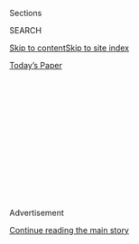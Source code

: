 <div id="app">

<div>

<div>

<div>

<div class="NYTAppHideMasthead css-1q2w90k e1suatyy0">

<div class="section css-ui9rw0 e1suatyy2">

<div class="css-eph4ug er09x8g0">

<div class="css-6n7j50">

</div>

<span class="css-1dv1kvn">Sections</span>

<div class="css-10488qs">

<span class="css-1dv1kvn">SEARCH</span>

</div>

[Skip to content](#site-content)[Skip to site
index](#site-index)

</div>

<div class="css-10698na e1huz5gh0">

</div>

</div>

<div id="masthead-bar-one" class="section hasLinks css-15hmgas e1csuq9d3">

<div class="css-uqyvli e1csuq9d0">

</div>

<div class="css-1uqjmks e1csuq9d1">

</div>

<div class="css-9e9ivx">

[](https://myaccount.nytimes.com/auth/login?response_type=cookie&client_id=vi)

</div>

<div class="css-1bvtpon e1csuq9d2">

[Today’s
Paper](https://www.nytimes.com/section/todayspaper)

</div>

</div>

</div>

</div>

<div data-aria-hidden="false">

<div id="site-content" data-role="main">

<div>

<div class="css-1aor85t" style="opacity:0.000000001;z-index:-1;visibility:hidden">

<div class="css-1hqnpie">

<div class="css-epjblv">

<span class="css-17xtcya">[DealBook](/section/business/dealbook)</span><span class="css-x15j1o">|</span><span class="css-fwqvlz">South
Korea Targets Executives, Pressed by an Angry
Public</span>

</div>

<div class="css-k008qs">

<div class="css-1iwv8en">

<span class="css-18z7m18"></span>

<div>

</div>

</div>

<span class="css-1n6z4y">https://nyti.ms/29qFaYM</span>

<div class="css-1705lsu">

<div class="css-4xjgmj">

<div class="css-4skfbu" data-role="toolbar" data-aria-label="Social Media Share buttons, Save button, and Comments Panel with current comment count" data-testid="share-tools">

  - 
  - 
  - 
  - 
    
    <div class="css-6n7j50">
    
    </div>

  - 

</div>

</div>

</div>

</div>

</div>

</div>

<div class="css-13pd83m">

</div>

<div id="top-wrapper" class="css-1sy8kpn">

<div id="top-slug" class="css-l9onyx">

Advertisement

</div>

[Continue reading the main
story](#after-top)

<div class="ad top-wrapper" style="text-align:center;height:100%;display:block;min-height:250px">

<div id="top" class="place-ad" data-position="top" data-size-key="top">

</div>

</div>

<div id="after-top">

</div>

</div>

<div id="sponsor-wrapper" class="css-1hyfx7x">

<div id="sponsor-slug" class="css-19vbshk">

Supported by

</div>

[Continue reading the main
story](#after-sponsor)

<div id="sponsor" class="ad sponsor-wrapper" style="text-align:center;height:100%;display:block">

</div>

<div id="after-sponsor">

</div>

</div>

<div class="css-v5btjw etb61u70">

<div class="css-h03alg etb61u71">

DealBook Business and Policy

</div>

</div>

<div class="css-1vkm6nb ehdk2mb0">

# South Korea Targets Executives, Pressed by an Angry Public

</div>

<div class="css-79elbk" data-testid="photoviewer-wrapper">

<div class="css-z3e15g" data-testid="photoviewer-wrapper-hidden">

</div>

<div class="css-1a48zt4 ehw59r15" data-testid="photoviewer-children">

![<span class="css-16f3y1r e13ogyst0" data-aria-hidden="true">John Lee,
a former chief executive of the South Korean unit of Reckitt Benckiser,
was taken in for questioning by prosecutors in Seoul in
May.</span><span class="css-cnj6d5 e1z0qqy90" itemprop="copyrightHolder"><span class="css-1ly73wi e1tej78p0">Credit...</span><span><span>Yonhap/European
Pressphoto
Agency</span></span></span>](https://static01.nyt.com/images/2016/07/05/business/05SKWHITE/05SKWHITE-articleLarge.jpg?quality=75&auto=webp&disable=upscale)

</div>

</div>

<div class="css-xt80pu e12qa4dv0">

<div class="css-18e8msd">

<div class="css-vp77d3 epjyd6m0">

<div class="css-1baulvz">

By [<span class="css-1baulvz last-byline" itemprop="name">Choe
Sang-Hun</span>](http://www.nytimes.com/by/choe-sang-hun)

</div>

</div>

  - July 4,
    2016

  - 
    
    <div class="css-4xjgmj">
    
    <div class="css-d8bdto" data-role="toolbar" data-aria-label="Social Media Share buttons, Save button, and Comments Panel with current comment count" data-testid="share-tools">
    
      - 
      - 
      - 
      - 
        
        <div class="css-6n7j50">
        
        </div>
    
      - 
    
    </div>
    
    </div>

</div>

</div>

<div class="section meteredContent css-1r7ky0e" name="articleBody" itemprop="articleBody">

<div class="css-1fanzo5 StoryBodyCompanionColumn">

<div class="css-53u6y8">

SEOUL, South Korea — Looking for answers after the deaths of scores of
children and pregnant women from a mysterious lung ailment, a group of
families in South Korea began to focus on a potential cause: a cleaner
called Oxy.

In 2011, South Korean officials suggested that toxic chemicals in Oxy —
used to sanitize humidifiers and sold by the British consumer goods
maker Reckitt Benckiser — and similar products were responsible for the
deaths. Ninety-five have been confirmed by the government, which is also
reviewing hundreds of additional cases reported by families, who claim
more than 460 fatalities. The government’s punishment for Reckitt
Benckiser: a $45,000 fine for falsely advertising Oxy as safe for
humans.

Five years later, simmering anger over the deaths has hit Reckitt
Benckiser — and prompted widening hostility to white-collar crime that
is directed at foreign and local companies alike.

South Korean prosecutors in May arrested three local Reckitt Benckiser
employees and charged them with professional negligence resulting in
deaths. When a Reckitt Benckiser executive publicly apologized, a
relative of a victim jumped onstage and slapped him in the back of the
neck.

</div>

</div>

<div class="css-1fanzo5 StoryBodyCompanionColumn">

<div class="css-53u6y8">

South Korean prosecutors are also considering bringing criminal charges
against local Volkswagen executives stemming from investigations into
the automaker’s [cheating in emissions
tests](https://www.nytimes.com/interactive/2015/business/international/vw-diesel-emissions-scandal-explained.html),
while lawmakers have significantly raised fines for violating emissions
rules. Officials last month raided the homes and offices of top
executives of Lotte, a major South Korean conglomerate, to collect
evidence of alleged embezzlement. Lotte has said it is
cooperating.

</div>

</div>

<div style="max-width:100%;margin:0 auto">

<div class="css-17dprlf" data-id="100000004510322" data-slug="05db-skwhite-videoembed" style="max-width:600px">

</div>

</div>

<div class="css-1fanzo5 StoryBodyCompanionColumn">

<div class="css-53u6y8">

To outsiders, South Korea’s rash of criminal investigations and
prosecutions against corporate officials make it look unusually
aggressive in pursuing white-collar crime. But South Korean analysts and
critics say the tough actions show the opposite: Government officials
have little power to brandish big fines or other civil penalties, as
their counterparts in the United States and Europe do.

“When people are outraged, the government has few things to show to them
except asking prosecutors to get involved,” said Kim Pil-soo, a
professor of automotive engineering at Daelim University College, who
has followed the Volkswagen scandal.

For corporate scofflaws, South Korea can be a surprisingly forgiving
environment. Fines are modest. Until recently, courts routinely
suspended the sentences of tycoons convicted of bribery, embezzlement or
tax evasion, citing the potential impact on their corporate empires —
and, by extension, the country’s economy. Class-action lawsuits and
court awards are limited.

</div>

</div>

<div class="css-1fanzo5 StoryBodyCompanionColumn">

<div class="css-53u6y8">

The soft treatment is a legacy of South Korea’s hard-charging economic
past. In the decades after the end of the Korean War in 1953, military
dictators in South Korea favored businesses — especially a handful of
corporate families known as chaebol — with tax benefits, cheap
electricity and bank loans and brutal crackdowns on labor activists.

But there are signs that South Koreans’ patience is running thin. In a
study a year ago commissioned by the government’s Korea Legislation
Research Institute, over half of about 3,000 people queried said they
[did not
believe](http://www.koreatimes.co.kr/www/news/nation/2016/04/116_201742.html)
South Korean businesses abided by the laws, while more than two-thirds
said business regulations against pollution should be strengthened.

In the newly elected National Assembly, where President Park Geun-hye’s
pro-business governing party no longer holds a majority, lawmakers are
pushing to allow plaintiffs to ask for punitive damages — large
financial penalties used in the United States and elsewhere to punish
white-collar crimes — in more types of cases.

One South Korean group that monitors businesses, the People’s Solidarity
for Participatory Democracy, called the introduction of punitive damages
one of South Korea’s most urgently needed reforms.

“As a result of our decades-long national strategy focusing on economic
development, our legal system is too much geared toward protecting
industries,” said Kim Hyun, a former president of the Seoul Bar
Association, who recently collected signatures from a thousand lawyers
supporting punitive damages.

Business groups say that punitive damages could victimize businesses.

“As in the United States, we would see lawyers encouraging lawsuits
against companies, costing them time and money in fighting these
questionable lawsuits,” said Lee Cheol-haeng, the chief of business
policy studies at the Federation of Korean Industries, which represents
big businesses in South Korea.

</div>

</div>

<div class="css-1fanzo5 StoryBodyCompanionColumn">

<div class="css-53u6y8">

Until recently, the cost of violating South Korean law could be modest,
as the Volkswagen case shows.

While the Ministry of Environment ordered Volkswagen Korea to recall
125,000 cars sold in the country, it could fine the company only $12.3
million. Under a law devised to protect local carmakers, the government
can impose fines up to 1 billion South Korean won, or $867,000, per
model that violates its clean-air law, no matter how many individual
cars have been sold. The new law, enacted at the end of last year,
allows up to 10 times that amount, or about $8.7 million.

By contrast, the United States can impose civil penalties of up to
$37,500 per noncompliant vehicle or engine under the Clean Air Act.
Volkswagen [has agreed to pay $14.7
billion](http://www.nytimes.com/2016/06/28/business/volkswagen-settlement-diesel-scandal.html)
in fines in the United States.

When the Ministry of Environment asked prosecutors to seek criminal
charges against Volkswagen Korea executives earlier this year, Hong
Dong-gon, a ministry official, said they were meant partly as “a tool of
pressure” to wrest a more satisfactory recall and compensation package
from Volkswagen.

The biggest example of resistance to white-collar crime has become
Reckitt Benckiser’s local subsidiary. In addition to arrests there, some
workers at local companies that made or sold rival products have been
arrested on similar charges. Two university professors have also been
arrested on charges of manipulating data on Oxy’s toxicity in return for
bribes from Reckitt Benckiser Korea.

The families fighting Oxy did not gain national attention until this
year. As the scandal threatened to become a major political burden for
her government, which championed pro-business deregulation, Ms. Park
called for a thorough investigation, and prosecutors began summoning
company officials.

In May, Reckitt Benckiser Korea apologized and acknowledged
responsibility. It also promised to double a humanitarian fund it had
founded for victims to $8.7 million, following a common practice among
South Korean businesses in legal trouble to make large charitable
donations while seeking lenience in court.

</div>

</div>

<div class="css-1fanzo5 StoryBodyCompanionColumn">

<div class="css-53u6y8">

“Although we understand nothing can completely ease the pain of those
affected, we are working to make amends as best we can,” Reckitt
Benckiser Korea [said in a
statement](http://www.rb.com/media/news/2016/may/oxy-rb-and-humidifier-sterilizers-in-korea/).

Some of the families say that is not enough.

“It has been as if there were only victims but no perpetrators,” said
Kang Chan-ho, whose daughter struggles with lung damage after his family
used one of the toxic disinfectants. “We have been ignored both by the
government and by the businesses.”

</div>

</div>

</div>

<div>

</div>

<div>

</div>

<div>

</div>

<div>

<div id="bottom-wrapper" class="css-1ede5it">

<div id="bottom-slug" class="css-l9onyx">

Advertisement

</div>

[Continue reading the main
story](#after-bottom)

<div id="bottom" class="ad bottom-wrapper" style="text-align:center;height:100%;display:block;min-height:90px">

</div>

<div id="after-bottom">

</div>

</div>

</div>

</div>

</div>

## Site Index

<div>

</div>

## Site Information Navigation

  - [© <span>2020</span> <span>The New York Times
    Company</span>](https://help.nytimes.com/hc/en-us/articles/115014792127-Copyright-notice)

<!-- end list -->

  - [NYTCo](https://www.nytco.com/)
  - [Contact
    Us](https://help.nytimes.com/hc/en-us/articles/115015385887-Contact-Us)
  - [Work with us](https://www.nytco.com/careers/)
  - [Advertise](https://nytmediakit.com/)
  - [T Brand Studio](http://www.tbrandstudio.com/)
  - [Your Ad
    Choices](https://www.nytimes.com/privacy/cookie-policy#how-do-i-manage-trackers)
  - [Privacy](https://www.nytimes.com/privacy)
  - [Terms of
    Service](https://help.nytimes.com/hc/en-us/articles/115014893428-Terms-of-service)
  - [Terms of
    Sale](https://help.nytimes.com/hc/en-us/articles/115014893968-Terms-of-sale)
  - [Site
    Map](https://spiderbites.nytimes.com)
  - [Help](https://help.nytimes.com/hc/en-us)
  - [Subscriptions](https://www.nytimes.com/subscription?campaignId=37WXW)

</div>

</div>

</div>

</div>
